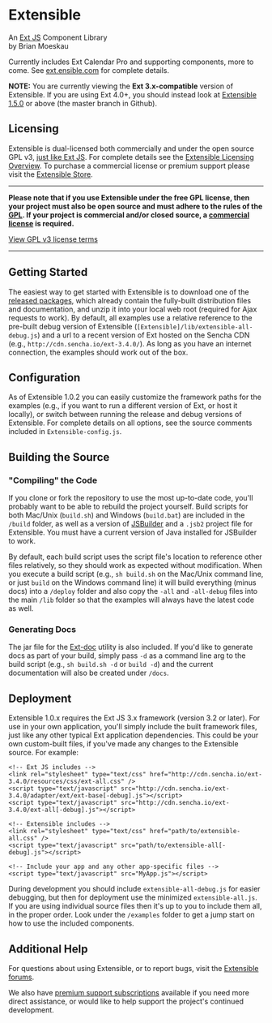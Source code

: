 # Extensible

An [Ext JS](http://www.sencha.com/products/extjs) Component Library  
by Brian Moeskau

Currently includes Ext Calendar Pro and supporting components, more to come. See [ext.ensible.com](http://ext.ensible.com/) for complete details.

**NOTE:** You are currently viewing the **Ext 3.x-compatible** version of Extensible. If you are using Ext 4.0+, you should instead look at [Extensible 1.5.0](https://github.com/bmoeskau/Extensible) or above (the master branch in Github).

## Licensing

Extensible is dual-licensed both commercially and under the open source GPL v3, [just like Ext JS](http://www.sencha.com/company/dual.php). For complete details see the [Extensible Licensing Overview](http://ext.ensible.com/products/licensing/). To purchase a commercial license or premium support please visit the [Extensible Store](http://ext.ensible.com/store/).

---

**Please note that if you use Extensible under the free GPL license, then your project must also be open source and must adhere to the rules of the [GPL](http://ext.ensible.com/products/gpl-v3.txt). If your project is commercial and/or closed source, a [commercial license](http://ext.ensible.com/store/) is required.**

[View GPL v3 license terms](http://ext.ensible.com/products/gpl-v3.txt)

---

## Getting Started

The easiest way to get started with Extensible is to download one of the [released packages](http://github.com/bmoeskau/Extensible/downloads), which already contain the fully-built distribution files and documentation, and unzip it into your local web root (required for Ajax requests to work). By default, all examples use a relative reference to the pre-built debug version of Extensible (`[Extensible]/lib/extensible-all-debug.js`) and a url to a recent version of Ext hosted on the Sencha CDN (e.g., `http://cdn.sencha.io/ext-3.4.0/`). As long as you have an internet connection, the examples should work out of the box.

## Configuration

As of Extensible 1.0.2 you can easily customize the framework paths for the examples (e.g., if you want to run a different version of Ext, or host it locally), or switch between running the release and debug versions of Extensible. For complete details on all options, see the source comments included in `Extensible-config.js`.

## Building the Source

### "Compiling" the Code

If you clone or fork the repository to use the most up-to-date code, you'll probably want to be able to rebuild the project yourself. Build scripts for both Mac/Unix (`build.sh`) and Windows (`build.bat`) are included in the `/build` folder, as well as a version of [JSBuilder](http://www.sencha.com/products/jsbuilder) and a `.jsb2` project file for Extensible.  You must have a current version of Java installed for JSBuilder to work.

By default, each build script uses the script file's location to reference other files relatively, so they should work as expected without modification. When you execute a build script (e.g., `sh build.sh` on the Mac/Unix command line, or just `build` on the Windows command line) it will build everything (minus docs) into a `/deploy` folder and also copy the `-all` and `-all-debug` files into the main `/lib` folder so that the examples will always have the latest code as well.

### Generating Docs

The jar file for the [Ext-doc](http://ext-doc.org/) utility is also included.  If you'd like to generate docs as part of your build, simply pass `-d` as a command line arg to the build script (e.g., `sh build.sh -d` or `build -d`) and the current documentation will also be created under `/docs`.

## Deployment

Extensible 1.0.x requires the Ext JS 3.x framework (version 3.2 or later). For use in your own application, you'll simply include the built framework files, just like any other typical Ext application dependencies. This could be your own custom-built files, if you've made any changes to the Extensible source. For example:

    <!-- Ext JS includes -->
    <link rel="stylesheet" type="text/css" href="http://cdn.sencha.io/ext-3.4.0/resources/css/ext-all.css" />
    <script type="text/javascript" src="http://cdn.sencha.io/ext-3.4.0/adapter/ext/ext-base[-debug].js"></script>
    <script type="text/javascript" src="http://cdn.sencha.io/ext-3.4.0/ext-all[-debug].js"></script>

    <!-- Extensible includes -->
    <link rel="stylesheet" type="text/css" href="path/to/extensible-all.css" />
    <script type="text/javascript" src="path/to/extensible-all[-debug].js"></script>

    <!-- Include your app and any other app-specific files -->
    <script type="text/javascript" src="MyApp.js"></script>

During development you should include `extensible-all-debug.js` for easier debugging, but then for deployment use the minimized `extensible-all.js`.  If you are using individual source files then it's up to you to include them all, in the proper order. Look under the `/examples` folder to get a jump start on how to use the included components.

## Additional Help

For questions about using Extensible, or to report bugs, visit the [Extensible forums](http://ext.ensible.com/forum/).

We also have [premium support subscriptions](http://ext.ensible.com/store/) available if you need more direct assistance, or would like to help support the project's continued development.